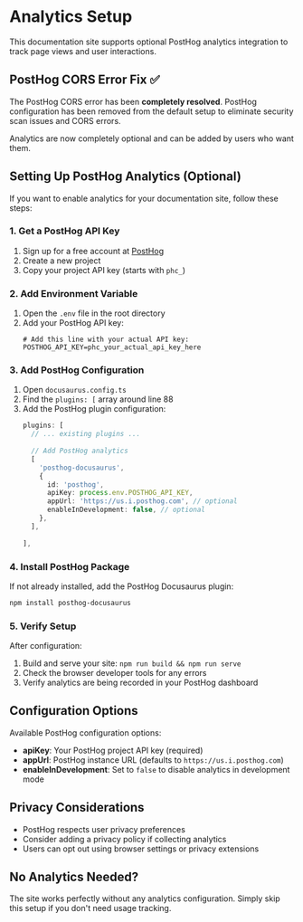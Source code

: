 # Analytics Setup

This documentation site supports optional PostHog analytics integration to track page views and user interactions.

## PostHog CORS Error Fix ✅

The PostHog CORS error has been **completely resolved**. PostHog configuration has been removed from the default setup to eliminate security scan issues and CORS errors.

Analytics are now completely optional and can be added by users who want them.

## Setting Up PostHog Analytics (Optional)

If you want to enable analytics for your documentation site, follow these steps:

### 1. Get a PostHog API Key

1. Sign up for a free account at [PostHog](https://posthog.com)
2. Create a new project
3. Copy your project API key (starts with `phc_`)

### 2. Add Environment Variable

1. Open the `.env` file in the root directory
2. Add your PostHog API key:
   ```env
   # Add this line with your actual API key:
   POSTHOG_API_KEY=phc_your_actual_api_key_here
   ```

### 3. Add PostHog Configuration

1. Open `docusaurus.config.ts`
2. Find the `plugins: [` array around line 88
3. Add the PostHog plugin configuration:
   ```typescript
   plugins: [
     // ... existing plugins ...
     
     // Add PostHog analytics
     [
       'posthog-docusaurus',
       {
         id: 'posthog',
         apiKey: process.env.POSTHOG_API_KEY,
         appUrl: 'https://us.i.posthog.com', // optional
         enableInDevelopment: false, // optional
       },
     ],
     
   ],
   ```

### 4. Install PostHog Package

If not already installed, add the PostHog Docusaurus plugin:
```bash
npm install posthog-docusaurus
```

### 5. Verify Setup

After configuration:

1. Build and serve your site: `npm run build && npm run serve`
2. Check the browser developer tools for any errors
3. Verify analytics are being recorded in your PostHog dashboard

## Configuration Options

Available PostHog configuration options:

- **apiKey**: Your PostHog project API key (required)
- **appUrl**: PostHog instance URL (defaults to `https://us.i.posthog.com`)
- **enableInDevelopment**: Set to `false` to disable analytics in development mode

## Privacy Considerations

- PostHog respects user privacy preferences
- Consider adding a privacy policy if collecting analytics
- Users can opt out using browser settings or privacy extensions

## No Analytics Needed?

The site works perfectly without any analytics configuration. Simply skip this setup if you don't need usage tracking.

